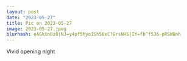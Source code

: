 ```yaml
---
layout: post
date: "2023-05-27"
title: Pic on 2023-05-27
image: 2023-05-27.jpeg
blurhash: eAGkXn0z0|NJ=y4pf5MyoISh56xC?GrsNHS|IY=fb^f5J6~pRSWBnh
---
```


Vivid opening night
